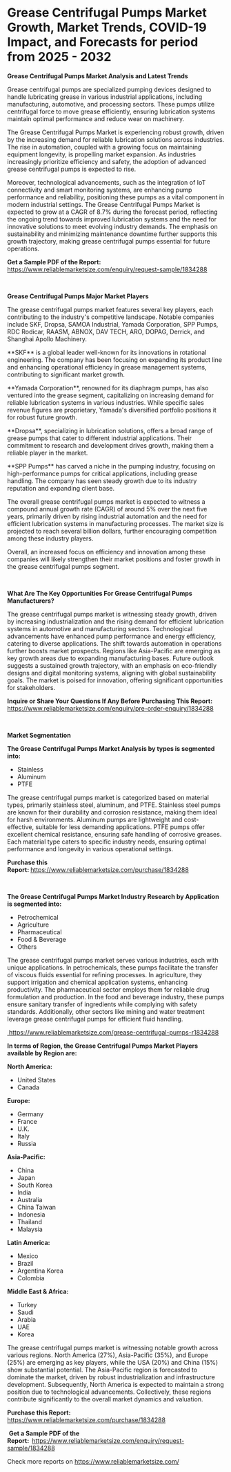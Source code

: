 <p><h1>Grease Centrifugal Pumps Market Growth, Market Trends, COVID-19 Impact, and Forecasts for period from 2025 - 2032</h1></p><p><strong>Grease Centrifugal Pumps Market Analysis and Latest Trends</strong></p>
<p><p>Grease centrifugal pumps are specialized pumping devices designed to handle lubricating grease in various industrial applications, including manufacturing, automotive, and processing sectors. These pumps utilize centrifugal force to move grease efficiently, ensuring lubrication systems maintain optimal performance and reduce wear on machinery.</p><p>The Grease Centrifugal Pumps Market is experiencing robust growth, driven by the increasing demand for reliable lubrication solutions across industries. The rise in automation, coupled with a growing focus on maintaining equipment longevity, is propelling market expansion. As industries increasingly prioritize efficiency and safety, the adoption of advanced grease centrifugal pumps is expected to rise. </p><p>Moreover, technological advancements, such as the integration of IoT connectivity and smart monitoring systems, are enhancing pump performance and reliability, positioning these pumps as a vital component in modern industrial settings. The Grease Centrifugal Pumps Market is expected to grow at a CAGR of 8.7% during the forecast period, reflecting the ongoing trend towards improved lubrication systems and the need for innovative solutions to meet evolving industry demands. The emphasis on sustainability and minimizing maintenance downtime further supports this growth trajectory, making grease centrifugal pumps essential for future operations.</p></p>
<p><strong>Get a Sample PDF of the Report:&nbsp;</strong> <a href="https://www.reliablemarketsize.com/enquiry/request-sample/1834288?utm_campaign=2324&utm_medium=2&utm_source=Github&utm_content=ia&utm_term=28022025&utm_id=grease-centrifugal-pumps">https://www.reliablemarketsize.com/enquiry/request-sample/1834288</a></p>
<p>&nbsp;</p>
<p><strong>Grease Centrifugal Pumps Major Market Players</strong></p>
<p><p>The grease centrifugal pumps market features several key players, each contributing to the industry's competitive landscape. Notable companies include SKF, Dropsa, SAMOA Industrial, Yamada Corporation, SPP Pumps, RDC Rodicar, RAASM, ABNOX, DAV TECH, ARO, DOPAG, Derrick, and Shanghai Apollo Machinery.</p><p>**SKF** is a global leader well-known for its innovations in rotational engineering. The company has been focusing on expanding its product line and enhancing operational efficiency in grease management systems, contributing to significant market growth. </p><p>**Yamada Corporation**, renowned for its diaphragm pumps, has also ventured into the grease segment, capitalizing on increasing demand for reliable lubrication systems in various industries. While specific sales revenue figures are proprietary, Yamada's diversified portfolio positions it for robust future growth.</p><p>**Dropsa**, specializing in lubrication solutions, offers a broad range of grease pumps that cater to different industrial applications. Their commitment to research and development drives growth, making them a reliable player in the market. </p><p>**SPP Pumps** has carved a niche in the pumping industry, focusing on high-performance pumps for critical applications, including grease handling. The company has seen steady growth due to its industry reputation and expanding client base.</p><p>The overall grease centrifugal pumps market is expected to witness a compound annual growth rate (CAGR) of around 5% over the next five years, primarily driven by rising industrial automation and the need for efficient lubrication systems in manufacturing processes. The market size is projected to reach several billion dollars, further encouraging competition among these industry players.</p><p>Overall, an increased focus on efficiency and innovation among these companies will likely strengthen their market positions and foster growth in the grease centrifugal pumps segment.</p></p>
<p>&nbsp;</p>
<p><strong>What Are The Key Opportunities For Grease Centrifugal Pumps Manufacturers?</strong></p>
<p><p>The grease centrifugal pumps market is witnessing steady growth, driven by increasing industrialization and the rising demand for efficient lubrication systems in automotive and manufacturing sectors. Technological advancements have enhanced pump performance and energy efficiency, catering to diverse applications. The shift towards automation in operations further boosts market prospects. Regions like Asia-Pacific are emerging as key growth areas due to expanding manufacturing bases. Future outlook suggests a sustained growth trajectory, with an emphasis on eco-friendly designs and digital monitoring systems, aligning with global sustainability goals. The market is poised for innovation, offering significant opportunities for stakeholders.</p></p>
<p><strong>Inquire or Share Your Questions If Any Before Purchasing This Report:</strong> <a href="https://www.reliablemarketsize.com/enquiry/pre-order-enquiry/1834288?utm_campaign=2324&utm_medium=2&utm_source=Github&utm_content=ia&utm_term=28022025&utm_id=grease-centrifugal-pumps">https://www.reliablemarketsize.com/enquiry/pre-order-enquiry/1834288</a></p>
<p>&nbsp;</p>
<p><strong>Market Segmentation</strong></p>
<p><strong>The Grease Centrifugal Pumps Market Analysis by types is segmented into:</strong></p>
<p><ul><li>Stainless</li><li>Aluminum</li><li>PTFE</li></ul></p>
<p><p>The grease centrifugal pumps market is categorized based on material types, primarily stainless steel, aluminum, and PTFE. Stainless steel pumps are known for their durability and corrosion resistance, making them ideal for harsh environments. Aluminum pumps are lightweight and cost-effective, suitable for less demanding applications. PTFE pumps offer excellent chemical resistance, ensuring safe handling of corrosive greases. Each material type caters to specific industry needs, ensuring optimal performance and longevity in various operational settings.</p></p>
<p><strong>Purchase this Report:&nbsp;</strong><a href="https://www.reliablemarketsize.com/purchase/1834288?utm_campaign=2324&utm_medium=2&utm_source=Github&utm_content=ia&utm_term=28022025&utm_id=grease-centrifugal-pumps">https://www.reliablemarketsize.com/purchase/1834288</a></p>
<p>&nbsp;</p>
<p><strong>The Grease Centrifugal Pumps Market Industry Research by Application is segmented into:</strong></p>
<p><ul><li>Petrochemical</li><li>Agriculture</li><li>Pharmaceutical</li><li>Food & Beverage</li><li>Others</li></ul></p>
<p><p>The grease centrifugal pumps market serves various industries, each with unique applications. In petrochemicals, these pumps facilitate the transfer of viscous fluids essential for refining processes. In agriculture, they support irrigation and chemical application systems, enhancing productivity. The pharmaceutical sector employs them for reliable drug formulation and production. In the food and beverage industry, these pumps ensure sanitary transfer of ingredients while complying with safety standards. Additionally, other sectors like mining and water treatment leverage grease centrifugal pumps for efficient fluid handling.</p></p>
<p><a href="https://www.reliablemarketsize.com/grease-centrifugal-pumps-r1834288?utm_campaign=2324&utm_medium=2&utm_source=Github&utm_content=ia&utm_term=28022025&utm_id=grease-centrifugal-pumps">&nbsp;https://www.reliablemarketsize.com/grease-centrifugal-pumps-r1834288</a></p>
<p><strong>In terms of Region, the Grease Centrifugal Pumps Market Players available by Region are:</strong></p>
<p>
    <p> <strong> North America: </strong>
        <ul>
            <li>United States</li>
            <li>Canada</li>
        </ul>
        </p> 
    <p> <strong> Europe: </strong>
        <ul>
            <li>Germany</li>
            <li>France</li>
            <li>U.K.</li>
            <li>Italy</li>
            <li>Russia</li>
        </ul>
        </p> 
    <p> <strong> Asia-Pacific: </strong>
        <ul>
            <li>China</li>
            <li>Japan</li>
            <li>South Korea</li>
            <li>India</li>
            <li>Australia</li>
            <li>China Taiwan</li>
            <li>Indonesia</li>
            <li>Thailand</li>
            <li>Malaysia</li>
        </ul>
        </p> 
    <p> <strong> Latin America: </strong>
        <ul>
            <li>Mexico</li>
            <li>Brazil</li>
            <li>Argentina Korea</li>
            <li>Colombia</li>
        </ul>
        </p> 
    <p> <strong> Middle East & Africa: </strong>
        <ul>
            <li>Turkey</li>
            <li>Saudi</li>
            <li>Arabia</li>
            <li>UAE</li>
            <li>Korea</li>
        </ul>
    </p>
    </p>
<p><p>The grease centrifugal pumps market is witnessing notable growth across various regions. North America (27%), Asia-Pacific (35%), and Europe (25%) are emerging as key players, while the USA (20%) and China (15%) show substantial potential. The Asia-Pacific region is forecasted to dominate the market, driven by robust industrialization and infrastructure development. Subsequently, North America is expected to maintain a strong position due to technological advancements. Collectively, these regions contribute significantly to the overall market dynamics and valuation.</p></p>
<p><strong>Purchase this Report: </strong><a href="https://www.reliablemarketsize.com/purchase/1834288?utm_campaign=2324&utm_medium=2&utm_source=Github&utm_content=ia&utm_term=28022025&utm_id=grease-centrifugal-pumps">https://www.reliablemarketsize.com/purchase/1834288</a></p>
<p>&nbsp;<strong>Get a Sample PDF of the Report:&nbsp;&nbsp;</strong><a href="https://www.reliablemarketsize.com/enquiry/request-sample/1834288?utm_campaign=2324&utm_medium=2&utm_source=Github&utm_content=ia&utm_term=28022025&utm_id=grease-centrifugal-pumps">https://www.reliablemarketsize.com/enquiry/request-sample/1834288</a></p>
<p><strong></strong></p>
<p>Check more reports on <a href="https://www.reliablemarketsize.com/?utm_campaign=2324&utm_medium=2&utm_source=Github&utm_content=ia&utm_term=28022025&utm_id=grease-centrifugal-pumps">https://www.reliablemarketsize.com/</a></p>
